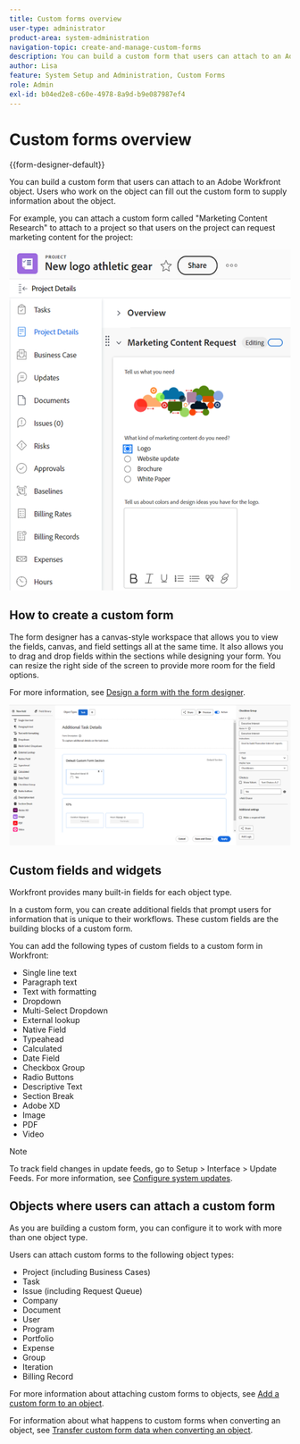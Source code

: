 ```yaml
---
title: Custom forms overview
user-type: administrator
product-area: system-administration
navigation-topic: create-and-manage-custom-forms
description: You can build a custom form that users can attach to an Adobe Workfront object. Users who work on the object can fill out the custom form to supply information about the object.
author: Lisa
feature: System Setup and Administration, Custom Forms
role: Admin
exl-id: b04ed2e8-c60e-4978-8a9d-b9e087987ef4
---
```

# Custom forms overview

<!--Audited: 12/2023-->

{{form-designer-default}}

You can build a custom form that users can attach to an Adobe Workfront object. Users who work on the object can fill out the custom form to supply information about the object.

For example, you can attach a custom form called "Marketing Content Research" to attach to a project so that users on the project can request marketing content for the project:

![](assets/see-image-details-page.png)

## How to create a custom form

The form designer has a canvas-style workspace that allows you to view the fields, canvas, and field settings all at the same time. It also allows you to drag and drop fields within the sections while designing your form. You can resize the right side of the screen to provide more room for the field options.

For more information, see [Design a form with the form designer](/help/quicksilver/administration-and-setup/customize-workfront/create-manage-custom-forms/form-designer/design-a-form/design-a-form.md).

![Sample form designer](assets/form-designer-example.png)

## Custom fields and widgets

Workfront provides many built-in fields for each object type.

In a custom form, you can create additional fields that prompt users for information that is unique to their workflows. These custom fields are the building blocks of a custom form.

You can add the following types of custom fields to a custom form in Workfront:

* Single line text
* Paragraph text
* Text with formatting
* Dropdown
* Multi-Select Dropdown
* External lookup
* Native Field
* Typeahead
* Calculated
* Date Field
* Checkbox Group
* Radio Buttons
* Descriptive Text
* Section Break
* Adobe XD
* Image
* PDF
* Video

>[!NOTE]
>
>To track field changes in update feeds, go to Setup > Interface > Update Feeds. For more information, see [Configure system updates](/help/quicksilver/administration-and-setup/set-up-workfront/system-tracked-update-feeds/configure-system-updates.md).

## Objects where users can attach a custom form

As you are building a custom form, you can configure it to work with more than one object type.

Users can attach custom forms to the following object types:

* Project (including Business Cases)
* Task
* Issue (including Request Queue)
* Company
* Document
* User
* Program
* Portfolio
* Expense
* Group
* Iteration
* Billing Record

For more information about attaching custom forms to objects, see [Add a custom form to an object](../../../workfront-basics/work-with-custom-forms/add-a-custom-form-to-an-object.md).

For information about what happens to custom forms when converting an object, see [Transfer custom form data when converting an object](/help/quicksilver/administration-and-setup/customize-workfront/create-manage-custom-forms/transfer-custom-form-data-larger-item.md).

